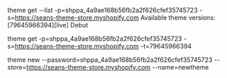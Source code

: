 theme get --list -p=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 -s=https://seans-theme-store.myshopify.com
Available theme versions:
  [79645966394][live] Debut


theme get -p=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 -s=https://seans-theme-store.myshopify.com -t=79645966394



theme new --password=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 --store=https://seans-theme-store.myshopify.com --name=newtheme